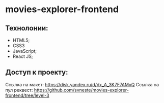 # movies-explorer-frontend

## Технолонии:
- HTML5;
- CSS3
- JavaScript;
- React JS;

## Доступ к проекту:
Ссылка на макет: https://disk.yandex.ru/d/dx_A_3K7F7AMxQ
Ссылка на пул реквест: https://github.com/svneste/movies-explorer-frontend/tree/level-3

